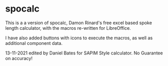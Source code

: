 # spocalc
This is a a version of spocalc, Damon Rinard's free excel based spoke length calculator, 
with the macros re-written for LibreOffice.

I have also added buttons with icons to execute the macros, as well as additional component data.

13-11-2021 edited by Daniel Bates for SAPIM Style calculator. No Guarantee on accuracy!
